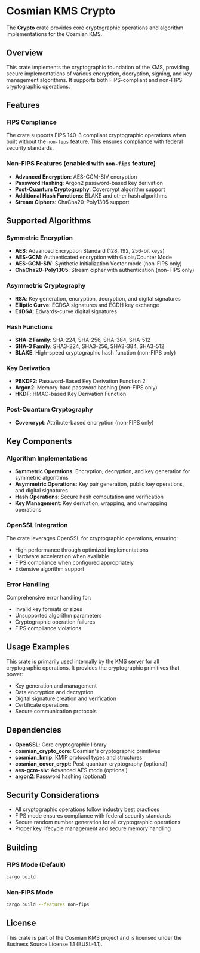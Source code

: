 # Cosmian KMS Crypto

The **Crypto** crate provides core cryptographic operations and algorithm implementations for the Cosmian KMS.

## Overview

This crate implements the cryptographic foundation of the KMS, providing secure implementations of various encryption, decryption, signing, and key management algorithms. It supports both FIPS-compliant and non-FIPS cryptographic operations.

## Features

### FIPS Compliance

The crate supports FIPS 140-3 compliant cryptographic operations when built without the `non-fips` feature. This ensures compliance with federal security standards.

### Non-FIPS Features (enabled with `non-fips` feature)

- **Advanced Encryption**: AES-GCM-SIV encryption
- **Password Hashing**: Argon2 password-based key derivation
- **Post-Quantum Cryptography**: Covercrypt algorithm support
- **Additional Hash Functions**: BLAKE and other hash algorithms
- **Stream Ciphers**: ChaCha20-Poly1305 support

## Supported Algorithms

### Symmetric Encryption

- **AES**: Advanced Encryption Standard (128, 192, 256-bit keys)
- **AES-GCM**: Authenticated encryption with Galois/Counter Mode
- **AES-GCM-SIV**: Synthetic Initialization Vector mode (non-FIPS only)
- **ChaCha20-Poly1305**: Stream cipher with authentication (non-FIPS only)

### Asymmetric Cryptography

- **RSA**: Key generation, encryption, decryption, and digital signatures
- **Elliptic Curve**: ECDSA signatures and ECDH key exchange
- **EdDSA**: Edwards-curve digital signatures

### Hash Functions

- **SHA-2 Family**: SHA-224, SHA-256, SHA-384, SHA-512
- **SHA-3 Family**: SHA3-224, SHA3-256, SHA3-384, SHA3-512
- **BLAKE**: High-speed cryptographic hash function (non-FIPS only)

### Key Derivation

- **PBKDF2**: Password-Based Key Derivation Function 2
- **Argon2**: Memory-hard password hashing (non-FIPS only)
- **HKDF**: HMAC-based Key Derivation Function

### Post-Quantum Cryptography

- **Covercrypt**: Attribute-based encryption (non-FIPS only)

## Key Components

### Algorithm Implementations

- **Symmetric Operations**: Encryption, decryption, and key generation for symmetric algorithms
- **Asymmetric Operations**: Key pair generation, public key operations, and digital signatures
- **Hash Operations**: Secure hash computation and verification
- **Key Management**: Key derivation, wrapping, and unwrapping operations

### OpenSSL Integration

The crate leverages OpenSSL for cryptographic operations, ensuring:

- High performance through optimized implementations
- Hardware acceleration when available
- FIPS compliance when configured appropriately
- Extensive algorithm support

### Error Handling

Comprehensive error handling for:

- Invalid key formats or sizes
- Unsupported algorithm parameters
- Cryptographic operation failures
- FIPS compliance violations

## Usage Examples

This crate is primarily used internally by the KMS server for all cryptographic operations. It provides the cryptographic primitives that power:

- Key generation and management
- Data encryption and decryption
- Digital signature creation and verification
- Certificate operations
- Secure communication protocols

## Dependencies

- **OpenSSL**: Core cryptographic library
- **cosmian_crypto_core**: Cosmian's cryptographic primitives
- **cosmian_kmip**: KMIP protocol types and structures
- **cosmian_cover_crypt**: Post-quantum cryptography (optional)
- **aes-gcm-siv**: Advanced AES mode (optional)
- **argon2**: Password hashing (optional)

## Security Considerations

- All cryptographic operations follow industry best practices
- FIPS mode ensures compliance with federal security standards
- Secure random number generation for all cryptographic operations
- Proper key lifecycle management and secure memory handling

## Building

### FIPS Mode (Default)

```bash
cargo build
```

### Non-FIPS Mode

```bash
cargo build --features non-fips
```

## License

This crate is part of the Cosmian KMS project and is licensed under the Business Source License 1.1 (BUSL-1.1).
